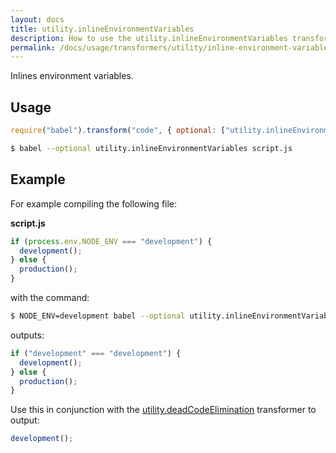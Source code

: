 ```yaml
---
layout: docs
title: utility.inlineEnvironmentVariables
description: How to use the utility.inlineEnvironmentVariables transformer.
permalink: /docs/usage/transformers/utility/inline-environment-variables
---
```


Inlines environment variables.

## Usage

```javascript
require("babel").transform("code", { optional: ["utility.inlineEnvironmentVariables"] });
```

```sh
$ babel --optional utility.inlineEnvironmentVariables script.js
```

## Example

For example compiling the following file:

**script.js**

```javascript
if (process.env.NODE_ENV === "development") {
  development();
} else {
  production();
}
```

with the command:

```sh
$ NODE_ENV=development babel --optional utility.inlineEnvironmentVariables script.js
```

outputs:

```javascript
if ("development" === "development") {
  development();
} else {
  production();
}
```

Use this in conjunction with the [utility.deadCodeElimination](/docs/usage/transformers/utility/dead-code-elimination)
transformer to output:

```javascript
development();
```

